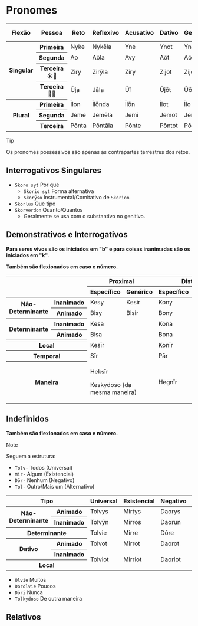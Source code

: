 # Pronomes

<table>
	<thead>
		<tr>
			<th>Flexão</th>
			<th>Pessoa</th>
			<th>Reto</th>
			<th>Reflexivo</th>
			<th>Acusativo</th>
			<th>Dativo</th>
			<th>Genitivo</th>
			<th>Determinante possessivo</th>
			<th>Possessivo</th>
			<th>Vocativo</th>
		</tr>
	</thead>
	<tr>
		<th rowspan="4">Singular</th>
		<th>Primeira</th>
		<td>Nyke</td>
		<td>Nykēla</td>
		<td>Yne</td>
		<td>Ynot</td>
		<td>Yno</td>
		<td>Ñuha</td>
		<td>Ñuhon</td>
		<td>Nykys</td>
	</tr>
	<tr>
		<th>Segunda</th>
		<td>Ao</td>
		<td>Aōla</td>
		<td>Avy</td>
		<td>Aōt</td>
		<td>Aō</td>
		<td>Aōha</td>
		<td>Aōhon</td>
		<td>Aōs</td>
	</tr>
	<tr>
		<th>Terceira ☀️🌙</th>
		<td>Ziry</td>
		<td>Zirȳla</td>
		<td>Ziry</td>
		<td>Zijot</td>
		<td>Zijo</td>
		<td>Zȳha</td>
		<td>Zȳhon</td>
		<td>Zirys</td>
	</tr>
	<tr>
		<th>Terceira 🌱🌊</th>
		<td>Ūja</td>
		<td>Jāla</td>
		<td>Ūī</td>
		<td>Ūjōt</td>
		<td>Ūō</td>
		<td>Jāha</td>
		<td>Jāhon</td>
		<td>Ūjus</td>
	</tr>
	<tr>
		<th rowspan="3">Plural</th>
		<th>Primeira</th>
		<td>Īlon</td>
		<td>Īlōnda</td>
		<td>Īlōn</td>
		<td>Īlot</td>
		<td>Īlo</td>
		<td>Īlva</td>
		<td>Īlvon</td>
		<td>Īlos</td>
	</tr>
	<tr>
		<th>Segunda</th>
		<td>Jeme</td>
		<td>Jemēla</td>
		<td>Jemī</td>
		<td>Jemot</td>
		<td>Jemo</td>
		<td>Jeva</td>
		<td>Jevon</td>
		<td>Jemys</td>
	</tr>
	<tr>
		<th>Terceira</th>
		<td>Pōnta</td>
		<td>Pōntāla</td>
		<td>Pōnte</td>
		<td>Pōntot</td>
		<td>Pōnto</td>
		<td>Pōja</td>
		<td>Pōjon</td>
		<td>Pōntus</td>
	</tr>
</table>

> [!TIP]
> Os pronomes possessivos são apenas as contrapartes terrestres dos retos.

## Interrogativos Singulares

-   `Skoro syt` Por que
    -   `Skorio syt` Forma alternativa
    -   `Skorȳso` Instrumental/Comitativo de `Skorion`
-   `Skorlūs` Que tipo
-   `Skorverdon` Quanto/Quantos
    -   Geralmente se usa com o substantivo no genitivo.

## Demonstrativos e Interrogativos

**Para seres vivos são os iniciados em "b" e para coisas inanimadas são os iniciados em "k".**

**Também são flexionados em caso e número.**

<table>
    <thead>
        <tr>
            <th rowspan="2" colspan="2"></th>
            <th colspan="2">Proximal</th>
            <th colspan="2">Distal</th>
            <th colspan="2">Interrogativo</th>
        </tr>
		<tr>
			<th>Específico</th>
			<th>Genérico</th>
			<th>Específico</th>
			<th>Genérico</th>
			<th>Específico</th>
			<th>Genérico</th>
		</tr>
	</thead>
	<tr>
		<th rowspan="2">Não-Determinante</th>
		<th>Inanimado</th>
		<td>Kesy</td>
		<td>Kesir</td>
		<td>Kony</td>
		<td>Konir</td>
		<td>Skoros</td>
		<td>Skorion</td>
	</tr>
	<tr>
		<th>Animado</th>
		<td>Bisy</td>
		<td>Bisir</td>
		<td>Bony</td>
		<td>Bonir</td>
		<td>Sparos</td>
		<td>Sparion</td>
	</tr>
	<tr>
		<th rowspan="2">Determinante</th>
		<th>Inanimado</th>
		<td colspan="2">Kesa</td>
		<td colspan="2">Kona</td>
		<td colspan="2">Skore</td>
	</tr>
	<tr>
		<th>Animado</th>
		<td colspan="2">Bisa</td>
		<td colspan="2">Bona</td>
		<td colspan="2">Spare</td>
	</tr>
	<tr>
		<th colspan="2">Local</th>
		<td colspan="2">Kesīr</td>
		<td colspan="2">Konīr</td>
		<td colspan="2">Skoriot</td>
	</tr>
	<tr>
		<th colspan="2">Temporal</th>
		<td colspan="2">Sīr</td>
		<td colspan="2">Pār</td>
		<td colspan="2">Skorī</td>
	</tr>
	<tr>
		<th colspan="2">Maneira</th>
		<td colspan="2">
			<p>Heksīr</p>
			<p>Keskydoso (da mesma maneira)</p>
		</td>
		<td colspan="2">Hegnīr</td>
		<td colspan="2">Skorkydoso</td>
	</tr>
</table>

## Indefinidos

**Também são flexionados em caso e número.**

> [!NOTE]
> Seguem a estrutura:
>
> -   `Tolv-` Todos (Universal)
> -   `Mir-` Algum (Existencial)
> -   `Dōr-` Nenhum (Negativo)
> -   `Tol-` Outro/Mais um (Alternativo)

<table>
	<thead>
		<tr>
			<th colspan="2">Tipo</th>
			<th>Universal</th>
			<th>Existencial</th>
			<th>Negativo</th>
			<th>Alternativo</th>
		</tr>
	</thead>
	<tr>
		<th rowspan="2">Não-Determinante</th>
		<th>Animado</th>
		<td>Tolvys</td>
		<td>Mirtys</td>
		<td>Daorys</td>
		<td>Tolys</td>
	</tr>
	<tr>
		<th>Inanimado</th>
		<td>Tolvȳn</td>
		<td>Mirros</td>
		<td>Daorun</td>
		<td>Tolion</td>
	</tr>
	<tr>
		<th colspan="2">Determinante</th>
		<td>Tolvie</td>
		<td>Mirre</td>
		<td>Dōre</td>
		<td>Tolie</td>
	</tr>
	<tr>
		<th rowspan="2">Dativo</th>
		<th>Animado</th>
		<td>Tolvot</td>
		<td>Mirrot</td>
		<td>Daorot</td>
		<td>Tolot</td>
	</tr>
	<tr>
		<th>Inanimado</th>
		<td rowspan="2">Tolviot</td>
		<td rowspan="2">Mirriot</td>
		<td rowspan="2">Daoriot</td>
		<td>Toliot</td>
	</tr>
	<tr>
		<th colspan="2">Local</th>
		<td></td>
	</tr>
</table>

-   `Olvie` Muitos
-   `Dorolvie` Poucos
-   `Dōrī` Nunca
-   `Tolkydoso` De outra maneira

## Relativos
